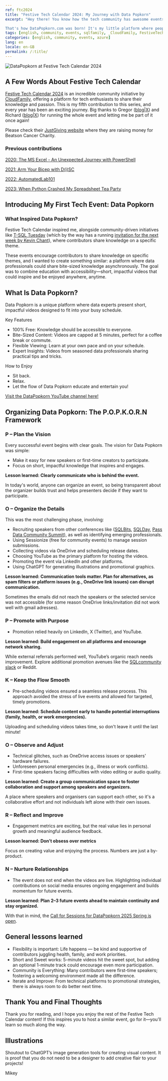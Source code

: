 ```yaml
---
ref: ftc2024
title: "Festive Tech Calendar 2024: My Journey with Data Popkorn"
excerpt: "Hey there! You know how the tech community has awesome events like FestiveTechCalendar where people share knowledge and grow together? Well, that got me thinking—why not create something fun and bite-sized?

That's how DataPopkorn.com was born! It's my little platform where people can share quick tech tricks through short recordings."
tags: [english, community, events, sqlfamily, _CloudFamily, FestiveTechCalendar, datapopkorn, mvpbuzz]
categories: [english, community, events, azure]
lang: en
locale: en-GB
permalink: /:title/
---
```



![DataPopkorn at Festive Tech Calendar 2024](/assets/images/20241201-festivetechcalendar2024-popkorn.jpg)

## A Few Words About Festive Tech Calendar

[Festive Tech Calendar 2024](https://festivetechcalendar.com/) is an incredible community initiative by [CloudFamily](https://cloudfamily.info), offering a platform for tech enthusiasts to share their knowledge and passion. This is my fifth contribution to this series, and every year has been an exciting journey. Big thanks to Gregor ([blog](https://gregorsuttie.com)\|[X](https://x.com/gregor_suttie)) and Richard ([blog](https://pixelrobots.co.uk)\|[X](https://x.com/Pixel_Robots)) for running the whole event and letting me be part of it once again!

Please check their [JustGiving website](https://www.justgiving.com/page/festive-tech-calendar-2024) where they are raising money for Beatson Cancer Charity.

### Previous contributions

[2020: The MS Excel - An Unexpected Journey with PowerShell](https://bronowski.it/blog/2020/12/the-ms-excel-an-unexpected-journey-with-powershell)

[2021: Arm Your Bicep with D(i)SC](https://bronowski.it/festive-tech-calendar-2021)

[2022: AutomatedLab101](https://www.youtube.com/watch?v=ui5R7eWEmxg)

[2023: When Python Crashed My Spreadsheet Tea Party](https://www.youtube.com/watch?v=_ZLQDhXwlqU)


## Introducing My First Tech Event: Data Popkorn

### What Inspired Data Popkorn?

Festive Tech Calendar inspired me, alongside community-driven initiatives like [T-SQL Tuesday](https://tsqltuesday.com/) (which by the way has a running [invitation for the next week by Kevin Chant](https://www.kevinrchant.com/2024/12/03/t-sql-tuesday-181-first-ever-t-sql-tuesday-and-festive-tech-calendar-crossover/)), where contributors share knowledge on a specific theme. 

These events encourage contributors to share knowledge on specific themes, and I wanted to create something similar: a platform where data professionals could share bite-sized knowledge asynchronously. The goal was to combine education with accessibility—short, impactful videos that could inspire and be enjoyed anywhere, anytime.

## What Is Data Popkorn?

Data Popkorn is a unique platform where data experts present short, impactful videos designed to fit into your busy schedule.

Key Features
* 100% Free: Knowledge should be accessible to everyone.
* Bite-Sized Content: Videos are capped at 5 minutes, perfect for a coffee break or commute.
* Flexible Viewing: Learn at your own pace and on your schedule.
* Expert Insights: Videos from seasoned data professionals sharing practical tips and tricks.

How to Enjoy
* Sit back.
* Relax.
* Let the flow of Data Popkorn educate and entertain you!

[Visit the DataPopkorn YouTube channel here!](https://www.youtube.com/@datapopkorn)

## Organizing Data Popkorn: The P.O.P.K.O.R.N Framework


### P – Plan the Vision
Every successful event begins with clear goals. The vision for Data Popkorn was simple:

* Make it easy for new speakers or first-time creators to participate.
* Focus on short, impactful knowledge that inspires and engages.

**Lesson learned: Clearly communicate who is behind the event.**

In today's world, anyone can organize an event, so being transparent about the organizer builds trust and helps presenters decide if they want to participate.


### O – Organize the Details
This was the most challenging phase, involving:

* Recruiting speakers from other conferences like ([SQLBits](sqlbits.com), [SQLDay](sqlday.pl), [Pass Data Community Summit](PassDataCommunitySummit.com)), as well as identifying emerging professionals.
* Using Sessionize (free for community events) to manage session submissions.
* Collecting videos via OneDrive and scheduling release dates.
* Choosing YouTube as the primary platform for hosting the videos.
* Promoting the event via LinkedIn and other platforms.
* Using ChatGPT for generating illustrations and promotional graphics.

**Lesson learned: Communication tools matter. Plan for alternatives, as spam filters or platform issues (e.g., OneDrive link issues) can disrupt communication.**

Sometimes the emails did not reach the speakers or the selected service was not accessible (for some reason OneDrive links/invitation did not work well with gmail adresses).


### P – Promote with Purpose
* Promotion relied heavily on LinkedIn, X (Twitter), and YouTube.

**Lesson learned: Build engagement on all platforms and encourage network sharing.**

While external referrals performed well, YouTube’s organic reach needs improvement. Explore additional promotion avenues like the [SQLcommunity slack](https://SQLcommunity.Slack.com) or Reddit.


### K – Keep the Flow Smooth
* Pre-scheduling videos ensured a seamless release process. This approach avoided the stress of live events and allowed for targeted, timely promotions.

**Lesson learned: Schedule content early to handle potential interruptions (family, health, or work emergencies).**

Uploading and scheduling videos takes time, so don't leave it until the last minute!



### O – Observe and Adjust
* Technical glitches, such as OneDrive access issues or speakers' hardware failures.
* Unforeseen personal emergencies (e.g., illness or work conflicts).
* First-time speakers facing difficulties with video editing or audio quality.

**Lesson learned: Create a group communication space to foster collaboration and support among speakers and organizers.**

A place where speakers and organisers can support each other, so it's a collaborative effort and not individuals left alone with their own issues. 


### R – Reflect and Improve
* Engagement metrics are exciting, but the real value lies in personal growth and meaningful audience feedback.


**Lesson learned: Don’t obsess over metrics**

Focus on creating value and enjoying the process. Numbers are just a by-product.


### N – Nurture Relationships
* The event does not end when the videos are live. Highlighting individual contributions on social media ensures ongoing engagement and builds momentum for future events.

**Lesson learned: Plan 2–3 future events ahead to maintain continuity and stay organized.**

With that in mind, the [Call for Sessions for DataPopkorn 2025 Spring is open](https://sessionize.com/datapopkorn2025). 


## General lessons learned
* Flexibility is important: Life happens — be kind and supportive of contributors juggling health, family, and work priorities.
* Short and Sweet works: 5-minute videos hit the sweet spot, but adding an optional 1-minute track could encourage even more participation.
* Community is Everything: Many contributors were first-time speakers; fostering a welcoming environment made all the difference.
* Iterate and Improve: From technical platforms to promotional strategies, there is always room to do better next time.

## Thank You and Final Thoughts
Thank you for reading, and I hope you enjoy the rest of the Festive Tech Calendar content! If this inspires you to host a similar event, go for it—you’ll learn so much along the way.


## Illustrations
Shoutout to ChatGPT’s image generation tools for creating visual content. It is proof that you do not need to be a designer to add creative flair to your projects!

Mikey